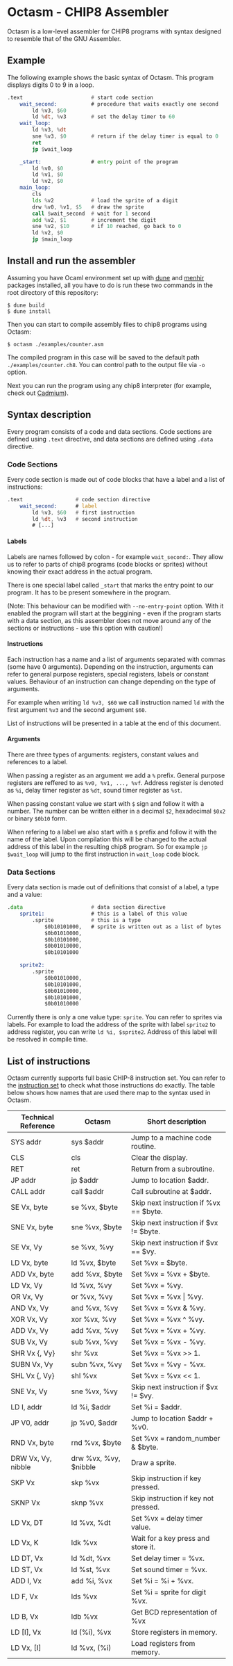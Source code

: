 # Octasm - CHIP8 Assembler

Octasm is a low-level assembler for CHIP8 programs with syntax designed to
resemble that of the GNU Assembler.

## Example

The following example shows the basic syntax of Octasm. This program displays digits 0 to 9 in a loop.

```asm
.text                      # start code section
    wait_second:           # procedure that waits exactly one second
        ld %v3, $60
        ld %dt, %v3        # set the delay timer to 60
    wait_loop:
        ld %v3, %dt
        sne %v3, $0        # return if the delay timer is equal to 0
        ret
        jp $wait_loop

    _start:                # entry point of the program
        ld %v0, $0
        ld %v1, $0
        ld %v2, $0
    main_loop:
        cls
        lds %v2            # load the sprite of a digit
        drw %v0, %v1, $5   # draw the sprite
        call $wait_second  # wait for 1 second
        add %v2, $1        # increment the digit
        sne %v2, $10       # if 10 reached, go back to 0
        ld %v2, $0
        jp $main_loop
```

## Install and run the assembler

Assuming you have Ocaml environment set up with [dune](https://github.com/ocaml/dune?tab=readme-ov-file#installation-1) and [menhir](https://gallium.inria.fr/~fpottier/menhir/) packages installed, all you have to do is run these two commands in the root directory of this repository:

```
$ dune build
$ dune install
```

Then you can start to compile assembly files to chip8 programs using Octasm:

```
$ octasm ./examples/counter.asm
```

The compiled program in this case will be saved to the default path `./examples/counter.ch8`. You can control path to the output file via `-o` option.

Next you can run the program using any chip8 interpreter (for example, check out [Cadmium](https://games.gulrak.net/cadmium/)).

## Syntax description

Every program consists of a code and data sections. Code sections are defined using `.text` directive, and data sections are defined using `.data` directive.

### Code Sections

Every code section is made out of code blocks that have a label and a list of instructions:

```asm
.text                 # code section directive
    wait_second:      # label
        ld %v3, $60   # first instruction
        ld %dt, %v3   # second instruction
        # [...]
```

#### Labels

Labels are names followed by colon - for example `wait_second:`. They allow us to refer to parts of chip8 programs (code blocks or sprites) without knowing their exact address in the actual program.

There is one special label called `_start` that marks the entry point to our program. It has to be present somewhere in the program.

(Note: This behaviour can be modified with `--no-entry-point` option. With it enabled the program will start at the beggining - even if the program starts with a data section, as this assembler does not move around any of the sections or instructions - use this option with caution!)

#### Instructions

Each instruction has a name and a list of arguments separated with commas (some have 0 arguments). Depending on the instruction, arguments can refer to general purpose registers, special registers, labels or constant values. Behaviour of an instruction can change depending on the type of arguments.

For example when writing `ld %v3, $60` we call instruction named `ld` with the first argument `%v3` and the second argument `$60`.

List of instructions will be presented in a table at the end of this document.

#### Arguments

There are three types of arguments: registers, constant values and references to a label.

When passing a register as an argument we add a `%` prefix. General purpose registers are reffered to as `%v0, %v1, ..., %vf`. Address register is denoted as `%i`, delay timer register as `%dt`, sound timer register as `%st`.

When passing constant value we start with `$` sign and follow it with a number. The number can be written either in a decimal `$2`, hexadecimal `$0x2` or binary `$0b10` form.

When refering to a label we also start with a `$` prefix and follow it with the name of the label. Upon compilation this will be changed to the actual address of this label in the resulting chip8 program. So for example `jp $wait_loop` will jump to the first instruction in `wait_loop` code block.

### Data Sections

Every data section is made out of definitions that consist of a label, a type and a value:

```asm
.data                      # data section directive
    sprite1:               # this is a label of this value
        .sprite            # this is a type
            $0b10101000,   # sprite is written out as a list of bytes
            $0b01010000,
            $0b10101000,
            $0b01010000,
            $0b10101000

    sprite2:
        .sprite
            $0b01010000,
            $0b10101000,
            $0b01010000,
            $0b10101000,
            $0b01010000
```

Currently there is only a one value type: `sprite`. You can refer to sprites via labels. For example to load the address of the sprite with label `sprite2` to address register, you can write `ld %i, $sprite2`. Address of this label will be resolved in compile time.


## List of instructions

Octasm currently supports full basic CHIP-8 instruction set. You can refer to the [instruction set](http://devernay.free.fr/hacks/chip8/C8TECH10.HTM) to check what those instructions do exactly. The table below shows how names that are used there map to the syntax used in Octasm.

| Technical Reference | Octasm                | Short description                      |
| ------------------- | --------------------- | -------------------------------------- |
| SYS addr            | sys $addr             | Jump to a machine code routine.        |
| CLS                 | cls                   | Clear the display.                     |
| RET                 | ret                   | Return from a subroutine.              |
| JP addr             | jp $addr              | Jump to location $addr.                |
| CALL addr           | call $addr            | Call subroutine at $addr.              |
| SE Vx, byte         | se %vx, $byte         | Skip next instruction if %vx == $byte. |
| SNE Vx, byte        | sne %vx, $byte        | Skip next instruction if $vx != $byte. |
| SE Vx, Vy           | se %vx, %vy           | Skip next instruction if $vx == $vy.   |
| LD Vx, byte         | ld %vx, $byte         | Set %vx = $byte.                       |
| ADD Vx, byte        | add %vx, $byte        | Set %vx = %vx + $byte.                 |
| LD Vx, Vy           | ld %vx, %vy           | Set %vx = %vy.                         |
| OR Vx, Vy           | or %vx, %vy           | Set %vx = %vx \| %vy.                  |
| AND Vx, Vy          | and %vx, %vy          | Set %vx = %vx \& %vy.                  |
| XOR Vx, Vy          | xor %vx, %vy          | Set %vx = %vx \^ %vy.                  |
| ADD Vx, Vy          | add %vx, %vy          | Set %vx = %vx + %vy.                   |
| SUB Vx, Vy          | sub %vx, %vy          | Set %vx = %vx - %vy.                   |
| SHR Vx {, Vy}       | shr %vx               | Set %vx = %vx >> 1.                    |
| SUBN Vx, Vy         | subn %vx, %vy         | Set %vx = %vy - %vx.                   |
| SHL Vx {, Vy}       | shl %vx               | Set %vx = %vx << 1.                    |
| SNE Vx, Vy          | sne %vx, %vy          | Skip next instruction if $vx != $vy.   |
| LD I, addr          | ld %i, $addr          | Set %i = $addr.                        |
| JP V0, addr         | jp %v0, $addr         | Jump to location $addr + %v0.          |
| RND Vx, byte        | rnd %vx, $byte        | Set %vx = random_number \& $byte.      |
| DRW Vx, Vy, nibble  | drw %vx, %vy, $nibble | Draw a sprite.                         |
| SKP Vx              | skp %vx               | Skip instruction if key pressed.       |
| SKNP Vx             | sknp %vx              | Skip instruction if key not pressed.   |
| LD Vx, DT           | ld %vx, %dt           | Set %vx = delay timer value.           |
| LD Vx, K            | ldk %vx               | Wait for a key press and store it.     |
| LD DT, Vx           | ld %dt, %vx           | Set delay timer = %vx.                 |
| LD ST, Vx           | ld %st, %vx           | Set sound timer = %vx.                 |
| ADD I, Vx           | add %i, %vx           | Set %i = %i + %vx.                     |
| LD F, Vx            | lds %vx               | Set %i = sprite for digit %vx.         |
| LD B, Vx            | ldb %vx               | Get BCD representation of %vx          |
| LD [I], Vx          | ld (%i), %vx          | Store registers in memory.             |
| LD Vx, [I]          | ld %vx, (%i)          | Load registers from memory.            |
